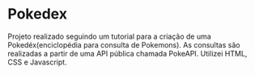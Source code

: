 # Pokedex
 Projeto realizado seguindo um tutorial para a criação de uma Pokedéx(enciclopédia para consulta de Pokemons). As consultas são realizadas a partir de uma API pública chamada PokeAPI. Utilizei HTML, CSS e Javascript.
